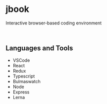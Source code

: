 # jbook

Interactive browser-based coding environment

<br>

## Languages and Tools

- VSCode
- React
- Redux
- Typescript
- Bulmaswatch
- Node
- Express
- Lerna
